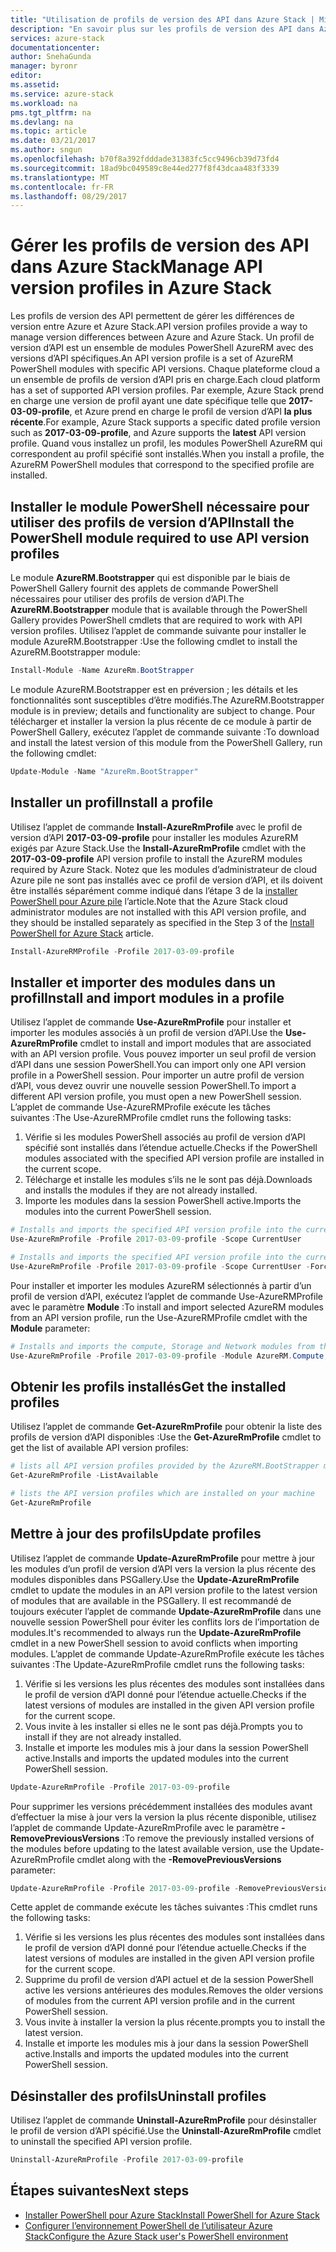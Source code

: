 ```yaml
---
title: "Utilisation de profils de version des API dans Azure Stack | Microsoft Docs"
description: "En savoir plus sur les profils de version des API dans Azure Stack."
services: azure-stack
documentationcenter: 
author: SnehaGunda
manager: byronr
editor: 
ms.assetid: 
ms.service: azure-stack
ms.workload: na
pms.tgt_pltfrm: na
ms.devlang: na
ms.topic: article
ms.date: 03/21/2017
ms.author: sngun
ms.openlocfilehash: b70f8a392fdddade31383fc5cc9496cb39d73fd4
ms.sourcegitcommit: 18ad9bc049589c8e44ed277f8f43dcaa483f3339
ms.translationtype: MT
ms.contentlocale: fr-FR
ms.lasthandoff: 08/29/2017
---
```

# <a name="manage-api-version-profiles-in-azure-stack"></a><span data-ttu-id="53378-103">Gérer les profils de version des API dans Azure Stack</span><span class="sxs-lookup"><span data-stu-id="53378-103">Manage API version profiles in Azure Stack</span></span>

<span data-ttu-id="53378-104">Les profils de version des API permettent de gérer les différences de version entre Azure et Azure Stack.</span><span class="sxs-lookup"><span data-stu-id="53378-104">API version profiles provide a way to manage version differences between Azure and Azure Stack.</span></span> <span data-ttu-id="53378-105">Un profil de version d’API est un ensemble de modules PowerShell AzureRM avec des versions d’API spécifiques.</span><span class="sxs-lookup"><span data-stu-id="53378-105">An API version profile is a set of AzureRM PowerShell modules with specific API versions.</span></span> <span data-ttu-id="53378-106">Chaque plateforme cloud a un ensemble de profils de version d’API pris en charge.</span><span class="sxs-lookup"><span data-stu-id="53378-106">Each cloud platform has a set of supported API version profiles.</span></span> <span data-ttu-id="53378-107">Par exemple, Azure Stack prend en charge une version de profil ayant une date spécifique telle que **2017-03-09-profile**, et Azure prend en charge le profil de version d’API **la plus récente**.</span><span class="sxs-lookup"><span data-stu-id="53378-107">For example, Azure Stack supports a specific dated profile version such as  **2017-03-09-profile**, and Azure supports the **latest** API version profile.</span></span> <span data-ttu-id="53378-108">Quand vous installez un profil, les modules PowerShell AzureRM qui correspondent au profil spécifié sont installés.</span><span class="sxs-lookup"><span data-stu-id="53378-108">When you install a profile, the AzureRM PowerShell modules that correspond to the specified profile are installed.</span></span>

## <a name="install-the-powershell-module-required-to-use-api-version-profiles"></a><span data-ttu-id="53378-109">Installer le module PowerShell nécessaire pour utiliser des profils de version d’API</span><span class="sxs-lookup"><span data-stu-id="53378-109">Install the PowerShell module required to use API version profiles</span></span>

<span data-ttu-id="53378-110">Le module **AzureRM.Bootstrapper** qui est disponible par le biais de PowerShell Gallery fournit des applets de commande PowerShell nécessaires pour utiliser des profils de version d’API.</span><span class="sxs-lookup"><span data-stu-id="53378-110">The **AzureRM.Bootstrapper** module that is available through the PowerShell Gallery provides PowerShell cmdlets that are required to work with API version profiles.</span></span> <span data-ttu-id="53378-111">Utilisez l’applet de commande suivante pour installer le module AzureRM.Bootstrapper :</span><span class="sxs-lookup"><span data-stu-id="53378-111">Use the following cmdlet to install the AzureRM.Bootstrapper module:</span></span>

```PowerShell
Install-Module -Name AzureRm.BootStrapper
```
<span data-ttu-id="53378-112">Le module AzureRM.Bootstrapper est en préversion ; les détails et les fonctionnalités sont susceptibles d’être modifiés.</span><span class="sxs-lookup"><span data-stu-id="53378-112">The AzureRM.Bootstrapper module is in preview; details and functionality are subject to change.</span></span> <span data-ttu-id="53378-113">Pour télécharger et installer la version la plus récente de ce module à partir de PowerShell Gallery, exécutez l’applet de commande suivante :</span><span class="sxs-lookup"><span data-stu-id="53378-113">To download and install the latest version of this module from the PowerShell Gallery, run the following cmdlet:</span></span>

```PowerShell
Update-Module -Name "AzureRm.BootStrapper"
```

## <a name="install-a-profile"></a><span data-ttu-id="53378-114">Installer un profil</span><span class="sxs-lookup"><span data-stu-id="53378-114">Install a profile</span></span>

<span data-ttu-id="53378-115">Utilisez l’applet de commande **Install-AzureRmProfile** avec le profil de version d’API **2017-03-09-profile** pour installer les modules AzureRM exigés par Azure Stack.</span><span class="sxs-lookup"><span data-stu-id="53378-115">Use the **Install-AzureRmProfile** cmdlet with the **2017-03-09-profile** API version profile to install the AzureRM modules required by Azure Stack.</span></span> <span data-ttu-id="53378-116">Notez que les modules d’administrateur de cloud Azure pile ne sont pas installés avec ce profil de version d’API, et ils doivent être installés séparément comme indiqué dans l’étape 3 de la [installer PowerShell pour Azure pile](azure-stack-powershell-install.md) l’article.</span><span class="sxs-lookup"><span data-stu-id="53378-116">Note that the Azure Stack cloud administrator modules are not installed with this API version profile, and they should be installed separately as specified in the Step 3 of the [Install PowerShell for Azure Stack](azure-stack-powershell-install.md) article.</span></span>

```PowerShell 
Install-AzureRMProfile -Profile 2017-03-09-profile
```
## <a name="install-and-import-modules-in-a-profile"></a><span data-ttu-id="53378-117">Installer et importer des modules dans un profil</span><span class="sxs-lookup"><span data-stu-id="53378-117">Install and import modules in a profile</span></span>

<span data-ttu-id="53378-118">Utilisez l’applet de commande **Use-AzureRmProfile** pour installer et importer les modules associés à un profil de version d’API.</span><span class="sxs-lookup"><span data-stu-id="53378-118">Use the **Use-AzureRmProfile** cmdlet to install and import modules that are associated with an API version profile.</span></span> <span data-ttu-id="53378-119">Vous pouvez importer un seul profil de version d’API dans une session PowerShell.</span><span class="sxs-lookup"><span data-stu-id="53378-119">You can import only one API version profile in a PowerShell session.</span></span> <span data-ttu-id="53378-120">Pour importer un autre profil de version d’API, vous devez ouvrir une nouvelle session PowerShell.</span><span class="sxs-lookup"><span data-stu-id="53378-120">To import a different API version profile, you must open a new PowerShell session.</span></span> <span data-ttu-id="53378-121">L’applet de commande Use-AzureRMProfile exécute les tâches suivantes :</span><span class="sxs-lookup"><span data-stu-id="53378-121">The Use-AzureRMProfile cmdlet runs the following tasks:</span></span>  
1. <span data-ttu-id="53378-122">Vérifie si les modules PowerShell associés au profil de version d’API spécifié sont installés dans l’étendue actuelle.</span><span class="sxs-lookup"><span data-stu-id="53378-122">Checks if the PowerShell modules associated with the specified API version profile are installed in the current scope.</span></span>  
2. <span data-ttu-id="53378-123">Télécharge et installe les modules s’ils ne le sont pas déjà.</span><span class="sxs-lookup"><span data-stu-id="53378-123">Downloads and installs the modules if they are not already installed.</span></span>   
3. <span data-ttu-id="53378-124">Importe les modules dans la session PowerShell active.</span><span class="sxs-lookup"><span data-stu-id="53378-124">Imports the modules into the current PowerShell session.</span></span> 

```PowerShell
# Installs and imports the specified API version profile into the current PowerShell session.
Use-AzureRmProfile -Profile 2017-03-09-profile -Scope CurrentUser

# Installs and imports the specified API version profile into the current PowerShell session without any prompts
Use-AzureRmProfile -Profile 2017-03-09-profile -Scope CurrentUser -Force
```

<span data-ttu-id="53378-125">Pour installer et importer les modules AzureRM sélectionnés à partir d’un profil de version d’API, exécutez l’applet de commande Use-AzureRMProfile avec le paramètre **Module** :</span><span class="sxs-lookup"><span data-stu-id="53378-125">To install and import selected AzureRM modules from an API version profile, run the Use-AzureRMProfile cmdlet with the **Module** parameter:</span></span>

```PowerShell
# Installs and imports the compute, Storage and Network modules from the specified API version profile into your current PowerShell session.
Use-AzureRmProfile -Profile 2017-03-09-profile -Module AzureRM.Compute, AzureRM.Storage, AzureRM.Network
```

## <a name="get-the-installed-profiles"></a><span data-ttu-id="53378-126">Obtenir les profils installés</span><span class="sxs-lookup"><span data-stu-id="53378-126">Get the installed profiles</span></span>

<span data-ttu-id="53378-127">Utilisez l’applet de commande **Get-AzureRmProfile** pour obtenir la liste des profils de version d’API disponibles :</span><span class="sxs-lookup"><span data-stu-id="53378-127">Use the **Get-AzureRmProfile** cmdlet to get the list of available API version profiles:</span></span> 

```PowerShell
# lists all API version profiles provided by the AzureRM.BootStrapper module.
Get-AzureRmProfile -ListAvailable 

# lists the API version profiles which are installed on your machine
Get-AzureRmProfile
```
## <a name="update-profiles"></a><span data-ttu-id="53378-128">Mettre à jour des profils</span><span class="sxs-lookup"><span data-stu-id="53378-128">Update profiles</span></span>

<span data-ttu-id="53378-129">Utilisez l’applet de commande **Update-AzureRmProfile** pour mettre à jour les modules d’un profil de version d’API vers la version la plus récente des modules disponibles dans PSGallery.</span><span class="sxs-lookup"><span data-stu-id="53378-129">Use the **Update-AzureRmProfile** cmdlet to update the modules in an API version profile to the latest version of modules that are available in the PSGallery.</span></span> <span data-ttu-id="53378-130">Il est recommandé de toujours exécuter l’applet de commande **Update-AzureRmProfile** dans une nouvelle session PowerShell pour éviter les conflits lors de l’importation de modules.</span><span class="sxs-lookup"><span data-stu-id="53378-130">It's recommended to always run the **Update-AzureRmProfile** cmdlet in a new PowerShell session to avoid conflicts when importing modules.</span></span> <span data-ttu-id="53378-131">L’applet de commande Update-AzureRmProfile exécute les tâches suivantes :</span><span class="sxs-lookup"><span data-stu-id="53378-131">The Update-AzureRmProfile cmdlet runs the following tasks:</span></span>

1. <span data-ttu-id="53378-132">Vérifie si les versions les plus récentes des modules sont installées dans le profil de version d’API donné pour l’étendue actuelle.</span><span class="sxs-lookup"><span data-stu-id="53378-132">Checks if the latest versions of modules are installed in the given API version profile for the current scope.</span></span>  
2. <span data-ttu-id="53378-133">Vous invite à les installer si elles ne le sont pas déjà.</span><span class="sxs-lookup"><span data-stu-id="53378-133">Prompts you to install if they are not already installed.</span></span>  
3. <span data-ttu-id="53378-134">Installe et importe les modules mis à jour dans la session PowerShell active.</span><span class="sxs-lookup"><span data-stu-id="53378-134">Installs and imports the updated modules into the current PowerShell session.</span></span>  

```PowerShell
Update-AzureRmProfile -Profile 2017-03-09-profile
```

<span data-ttu-id="53378-135">Pour supprimer les versions précédemment installées des modules avant d’effectuer la mise à jour vers la version la plus récente disponible, utilisez l’applet de commande Update-AzureRmProfile avec le paramètre **-RemovePreviousVersions** :</span><span class="sxs-lookup"><span data-stu-id="53378-135">To remove the previously installed versions of the modules before updating to the latest available version, use the Update-AzureRmProfile cmdlet along with the **-RemovePreviousVersions** parameter:</span></span>

```PowerShell 
Update-AzureRmProfile -Profile 2017-03-09-profile -RemovePreviousVersions
```

<span data-ttu-id="53378-136">Cette applet de commande exécute les tâches suivantes :</span><span class="sxs-lookup"><span data-stu-id="53378-136">This cmdlet runs the following tasks:</span></span>  

1. <span data-ttu-id="53378-137">Vérifie si les versions les plus récentes des modules sont installées dans le profil de version d’API donné pour l’étendue actuelle.</span><span class="sxs-lookup"><span data-stu-id="53378-137">Checks if the latest versions of modules are installed in the given API version profile for the current scope.</span></span>  
2. <span data-ttu-id="53378-138">Supprime du profil de version d’API actuel et de la session PowerShell active les versions antérieures des modules.</span><span class="sxs-lookup"><span data-stu-id="53378-138">Removes the older versions of modules from the current API version profile and in the current PowerShell session.</span></span>  
4. <span data-ttu-id="53378-139">Vous invite à installer la version la plus récente.</span><span class="sxs-lookup"><span data-stu-id="53378-139">prompts you to install the latest version.</span></span>  
5. <span data-ttu-id="53378-140">Installe et importe les modules mis à jour dans la session PowerShell active.</span><span class="sxs-lookup"><span data-stu-id="53378-140">Installs and imports the updated modules into the current PowerShell session.</span></span>  
 
## <a name="uninstall-profiles"></a><span data-ttu-id="53378-141">Désinstaller des profils</span><span class="sxs-lookup"><span data-stu-id="53378-141">Uninstall profiles</span></span>

<span data-ttu-id="53378-142">Utilisez l’applet de commande **Uninstall-AzureRmProfile** pour désinstaller le profil de version d’API spécifié.</span><span class="sxs-lookup"><span data-stu-id="53378-142">Use the **Uninstall-AzureRmProfile** cmdlet to uninstall the specified API version profile.</span></span>

```PowerShell 
Uninstall-AzureRmProfile -Profile 2017-03-09-profile
```

## <a name="next-steps"></a><span data-ttu-id="53378-143">Étapes suivantes</span><span class="sxs-lookup"><span data-stu-id="53378-143">Next steps</span></span>
* [<span data-ttu-id="53378-144">Installer PowerShell pour Azure Stack</span><span class="sxs-lookup"><span data-stu-id="53378-144">Install PowerShell for Azure Stack</span></span>](azure-stack-powershell-install.md)
* [<span data-ttu-id="53378-145">Configurer l’environnement PowerShell de l’utilisateur Azure Stack</span><span class="sxs-lookup"><span data-stu-id="53378-145">Configure the Azure Stack user's PowerShell environment</span></span>](azure-stack-powershell-configure-user.md)  
